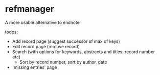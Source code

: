 # refmanager
A more usable alternative to endnote



todos:
* Add record page (suggest successor of max of keys)
* Edit record page (remove record)
* Search (with options for keywords, abstracts and titles, record number etc)
  * Sort by record number, sort by author, date
* 'missing entries' page
